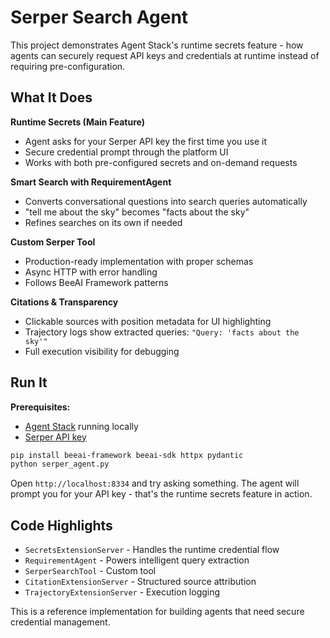 # Serper Search Agent

This project demonstrates Agent Stack's runtime secrets feature - how agents can securely request API keys and credentials at runtime instead of requiring pre-configuration.

## What It Does

**Runtime Secrets (Main Feature)**
- Agent asks for your Serper API key the first time you use it
- Secure credential prompt through the platform UI
- Works with both pre-configured secrets and on-demand requests

**Smart Search with RequirementAgent**
- Converts conversational questions into search queries automatically
- "tell me about the sky" becomes "facts about the sky"
- Refines searches on its own if needed

**Custom Serper Tool**
- Production-ready implementation with proper schemas
- Async HTTP with error handling
- Follows BeeAI Framework patterns

**Citations & Transparency**
- Clickable sources with position metadata for UI highlighting
- Trajectory logs show extracted queries: `"Query: 'facts about the sky'"`
- Full execution visibility for debugging

## Run It

**Prerequisites:**
- [Agent Stack](https://docs.beeai.dev/introduction/quickstart) running locally
- [Serper API key](https://serper.dev)

```bash
pip install beeai-framework beeai-sdk httpx pydantic
python serper_agent.py
```

Open `http://localhost:8334` and try asking something. The agent will prompt you for your API key - that's the runtime secrets feature in action.

## Code Highlights

- `SecretsExtensionServer` - Handles the runtime credential flow
- `RequirementAgent` - Powers intelligent query extraction
- `SerperSearchTool` - Custom tool
- `CitationExtensionServer` - Structured source attribution
- `TrajectoryExtensionServer` - Execution logging

This is a reference implementation for building agents that need secure credential management.